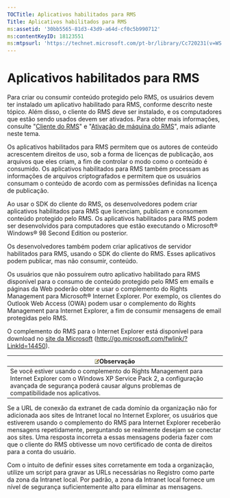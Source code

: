 ```yaml
---
TOCTitle: Aplicativos habilitados para RMS
Title: Aplicativos habilitados para RMS
ms:assetid: '30bb5565-81d3-43d9-a64d-cf0c5b990712'
ms:contentKeyID: 18123551
ms:mtpsurl: 'https://technet.microsoft.com/pt-br/library/Cc720231(v=WS.10)'
---
```


Aplicativos habilitados para RMS
================================

Para criar ou consumir conteúdo protegido pelo RMS, os usuários devem ter instalado um aplicativo habilitado para RMS, conforme descrito neste tópico. Além disso, o cliente do RMS deve ser instalado, e os computadores que estão sendo usados devem ser ativados. Para obter mais informações, consulte "[Cliente do RMS](https://technet.microsoft.com/03294fa2-8350-430d-b4b0-03d5169937c2)" e "[Ativação de máquina do RMS](https://technet.microsoft.com/09a0d631-9860-477f-9d10-df61b3bfe125)", mais adiante neste tema.

Os aplicativos habilitados para RMS permitem que os autores de conteúdo acrescentem direitos de uso, sob a forma de licenças de publicação, aos arquivos que eles criam, a fim de controlar o modo como o conteúdo é consumido. Os aplicativos habilitados para RMS também processam as informações de arquivos criptografados e permitem que os usuários consumam o conteúdo de acordo com as permissões definidas na licença de publicação.

Ao usar o SDK do cliente do RMS, os desenvolvedores podem criar aplicativos habilitados para RMS que licenciam, publicam e consomem conteúdo protegido pelo RMS. Os aplicativos habilitados para RMS podem ser desenvolvidos para computadores que estão executando o Microsoft® Windows® 98 Second Edition ou posterior.

Os desenvolvedores também podem criar aplicativos de servidor habilitados para RMS, usando o SDK do cliente do RMS. Esses aplicativos podem publicar, mas não consumir, conteúdo.

Os usuários que não possuírem outro aplicativo habilitado para RMS disponível para o consumo de conteúdo protegido pelo RMS em emails e páginas da Web poderão obter e usar o complemento do Rights Management para Microsoft® Internet Explorer. Por exemplo, os clientes do Outlook Web Access (OWA) podem usar o complemento do Rights Management para Internet Explorer, a fim de consumir mensagens de email protegidas pelo RMS.

O complemento do RMS para o Internet Explorer está disponível para download no [site da Microsoft](http://go.microsoft.com/fwlink/?linkid=14450) (http://go.microsoft.com/fwlink/?LinkId=14450).

| ![](images/Cc720231.note(WS.10).gif)Observação                                                                                                                                               |
|---------------------------------------------------------------------------------------------------------------------------------------------------------------------------------------------------------------------------|
| Se você estiver usando o complemento do Rights Management para Internet Explorer com o Windows XP Service Pack 2, a configuração avançada de segurança poderá causar alguns problemas de compatibilidade nos aplicativos. |

Se a URL de conexão da extranet de cada domínio da organização não for adicionada aos sites de Intranet local no Internet Explorer, os usuários que estiverem usando o complemento do RMS para Internet Explorer receberão mensagens repetidamente, perguntando se realmente desejam se conectar aos sites. Uma resposta incorreta a essas mensagens poderia fazer com que o cliente do RMS obtivesse um novo certificado de conta de direitos para a conta do usuário.

Com o intuito de definir esses sites corretamente em toda a organização, utilize um script para gravar as URLs necessárias no Registro como parte da zona da Intranet local. Por padrão, a zona da Intranet local fornece um nível de segurança suficientemente alto para eliminar as mensagens.
